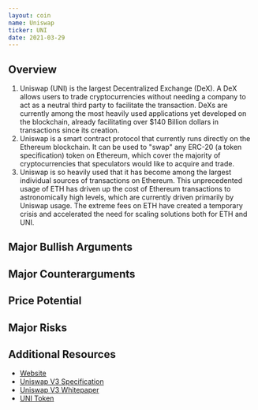 ```yaml
---
layout: coin
name: Uniswap
ticker: UNI
date: 2021-03-29
---
```


## Overview

1. Uniswap (UNI) is the largest Decentralized Exchange (DeX). A DeX allows users to trade cryptocurrencies without needing a company to act as a neutral third party to facilitate the transaction. DeXs are currently among the most heavily used applications yet developed on the blockchain, already facilitating over $140 Billion dollars in transactions since its creation.
1. Uniswap is a smart contract protocol that currently runs directly on the Ethereum blockchain. It can be used to "swap" any ERC-20 (a token specification) token on Ethereum, which cover the majority of cryptocurrencies that speculators would like to acquire and trade.
1. Uniswap is so heavily used that it has become among the largest individual sources of transactions on Ethereum. This unprecedented usage of ETH has driven up the cost of Ethereum transactions to astronomically high levels, which are currently driven primarily by Uniswap usage. The extreme fees on ETH have created a temporary crisis and accelerated the need for scaling solutions both for ETH and UNI.

## Major Bullish Arguments

## Major Counterarguments

## Price Potential

## Major Risks

## Additional Resources

- [Website](https://uniswap.org/)
- [Uniswap V3 Specification](https://uniswap.org/blog/uniswap-v3/)
- [Uniswap V3 Whitepaper](https://uniswap.org/whitepaper-v3.pdf)
- [UNI Token](https://uniswap.org/blog/uni/)
